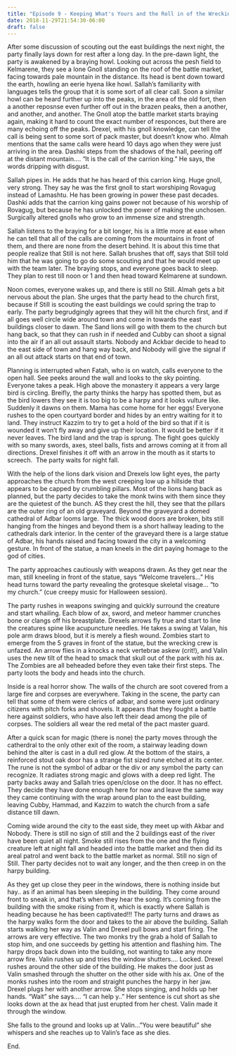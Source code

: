 ```yaml
---
title: "Episode 9 - Keeping What's Yours and the Roll in of the Wrecking Crew"
date: 2018-11-29T21:54:30-06:00
draft: false
---
```

After some discussion of scouting out the east buildings the next night, the party finally lays down for rest after a long day. In the pre-dawn light, the party is awakened by a braying howl. Looking out across the pesh field to Kelmarene, they see a lone Gnoll standing on the roof of the battle market, facing towards pale mountain in the distance. Its head is bent down toward the earth, howling an eerie hyena like howl. Sallah’s familiarity with languages tells the group that it is some sort of all clear call. Soon a similar howl can be heard further up into the peaks, in the area of the old fort, then a another reposnse even further off out in the brazen peaks, then a another, and another, and another. The Gnoll atop the battle market starts braying again, making it hard to count the exact number of responces, but there are many echoing off the peaks. Drexel, with his gnoll knowledge, can tell the call is being sent to some sort of pack master, but doesn’t know who. Almah mentions that the same calls were heard 10 days ago when they were just arriving in the area. Dashki steps from the shadows of the hall, peering off at the distant mountain…. “It is the call of the carrion king.” He says, the words dripping with disgust.

Sallah pipes in. He adds that he has heard of this carrion king. Huge gnoll, very strong. They say he was the first gnoll to start worshiping Rovagug instead of Lamashtu. He has been growing in power these past decades. Dashki adds that the carrion king gains power not because of his worship of Rovagug, but because he has unlocked the power of making the unchosen. Surgically altered gnolls who grow to an immense size and strength.

Sallah listens to the braying for a bit longer, his is a little more at ease when he can tell that all of the calls are coming from the mountains in front of them, and there are none from the desert behind. It is about this time that people realize that Still is not here. Sallah brushes that off, says that Still told him that he was going to go do some scouting and that he would meet up with the team later. The braying stops, and everyone goes back to sleep. They plan to rest till noon or 1 and then head toward Kelmarene at sundown.

Noon comes, everyone wakes up, and there is still no Still. Almah gets a bit nervous about the plan. She urges that the party head to the church first, because if Still is scouting the east buildings we could spring the trap to early. The party begrudgingly agrees that they will hit the church first, and if all goes well circle wide around town and come in towards the east buildings closer to dawn. The Sand lions will go with them to the church but hang back, so that they can rush in if needed and Cubby can shoot a signal into the air if an all out assault starts. Nobody and Ackbar decide to head to the east side of town and hang way back, and Nobody will give the signal if an all out attack starts on that end of town.

Planning is interrupted when Fatah, who is on watch, calls everyone to the open hall. See peeks around the wall and looks to the sky pointing. Everyone takes a peak. High above the monastery it appears a very large bird is circling. Breifly, the party thinks the harpy has spotted them, but as the bird lowers they see it is too big to be a harpy and it looks vulture like. Suddenly it dawns on them. Mama has come home for her eggs! Everyone rushes to the open courtyard border and hides by an entry waiting for it to land. They instruct Kazzim to try to get a hold of the bird so that if it is wounded it won’t fly away and give up their location. It would be better if it never leaves. The bird land and the trap is sprung. The fight goes quickly with so many swords, axes, steel balls, fists and arrows coming at it from all directions. Drexel finishes it off with an arrow in the mouth as it starts to screech.  The party waits for night fall.

With the help of the lions dark vision and Drexels low light eyes, the party approaches the church from the west creeping low up a hillside that appears to be capped by crumbling pillars. Most of the lions hang back as planned, but the party decides to take the monk twins with them since they are the quietest of the bunch. AS they crest the hill, they see that the pillars are the outer ring of an old graveyard. Beyond the graveyard a domed cathedral of Adbar looms large.  The thick wood doors are broken, bits still hanging from the hinges and beyond them is a short hallway leading to the cathedrals dark interior. In the center of the graveyard there is a large statue of Adbar, his hands raised and facing toward the city in a welcoming gesture. In front of the statue, a man kneels in the dirt paying homage to the god of cities.

The party approaches cautiously with weapons drawn. As they get near the man, still kneeling in front of the statue, says “Welcome travelers…” His head turns toward the party revealing the grotesque skeletal visage… “to my church.” (cue creepy music for Halloween session).

The party rushes in weapons swinging and quickly surround the creature and start whailing. Each blow of ax, sword, and meteor hammer crunches bone or clangs off his breastplate. Drexels arrows fly true and start to line the creatures spine like acupuncture needles. He takes a swing at Valan, his pole arm draws blood, but it is merely a flesh wound. Zombies start to emerge from the 5 graves in front of the statue, but the wrecking crew is unfazed. An arrow flies in a knocks a neck vertebrae askew (crit!), and Valin uses the new tilt of the head to smack that skull out of the park with his ax. The Zombies are all beheaded before they even take their first steps. The party loots the body and heads into the church.

Inside is a real horror show. The walls of the church are soot covered from a large fire and corpses are everywhere. Taking in the scene, the party can tell that some of them were clerics of adbar, and some were just ordinary citizens with pitch forks and shovels. It appears that they fought a battle here against soldiers, who have also left their dead among the pile of corpses. The soldiers all wear the red metal of the pact master guard.

After a quick scan for magic (there is none) the party moves through the catherdral to the only other exit of the room, a stairway leading down behind the alter is cast in a dull red glow. At the bottom of the stairs, a reinforced stout oak door has a strange fist sized rune etched at its center. The rune is not the symbol of adbar or the div or any symbol the party can recognize. It radiates strong magic and glows with a deep red light. The party backs away and Sallah tries open/close on the door. It has no effect. They decide they have done enough here for now and leave the same way they came continuing with the wrap around plan to the east building, leaving Cubby, Hammad, and Kazzim to watch the church from a safe distance till dawn.

Coming wide around the city to the east side, they meet up with Akbar and Nobody. There is still no sign of still and the 2 buildings east of the river have been quiet all night. Smoke still rises from the one and the flying creature left at night fall and headed into the battle market and then did its areal patrol and went back to the battle market as normal. Still no sign of Still. Ther party decides not to wait any longer, and the then creep in on the harpy building.

As they get up close they peer in the windows, there is nothing inside but hay.. as if an animal has been sleeping in the building. They come around front to sneak in, and that’s when they hear the song. It’s coming from the building with the smoke rising from it, which is exactly where Sallah is heading because he has been captivated!!! The party turns and draws as the harpy walks form the door and takes to the air above the building. Sallah starts walking her way as Valin and Drexel pull bows and start firing. The arrows are very effective. The two monks try the grab a hold of Sallah to stop him, and one succeeds by getting his attention and flashing him. The harpy drops back down into the building, not wanting to take any more arrow fire. Valin rushes up and tries the window shutters…. Locked. Drexel rushes around the other side of the building. He makes the door just as Valin smashed through the shutter on the other side with his ax. One of the monks rushes into the room and straight punches the harpy in her jaw. Drexel plugs her with another arrow. She stops singing, and holds up her hands. “Wait” she says…. “I can help y..” Her sentence is cut short as she looks down at the ax head that just erupted from her chest. Valin made it through the window.

She falls to the ground and looks up at Valin…”You were beautiful” she whispers and she reaches up to Valin’s face as she dies.

End.



